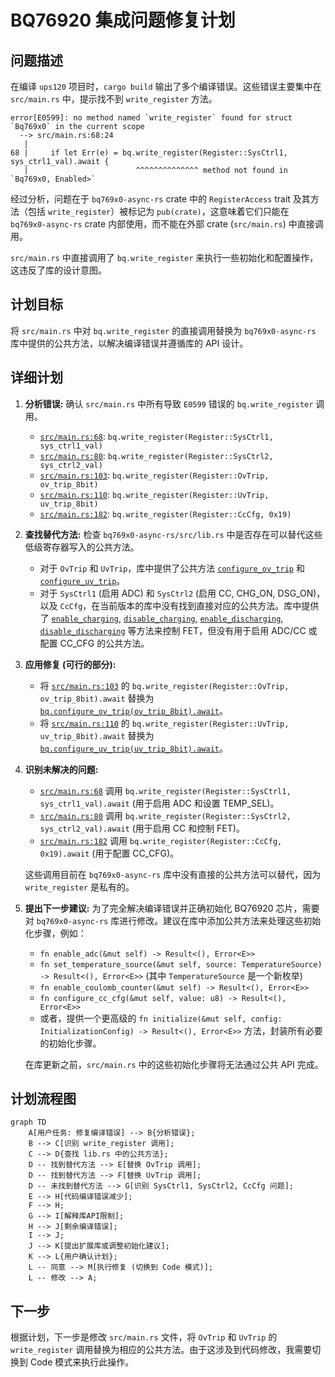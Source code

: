 # BQ76920 集成问题修复计划

## 问题描述

在编译 `ups120` 项目时，`cargo build` 输出了多个编译错误。这些错误主要集中在 `src/main.rs` 中，提示找不到 `write_register` 方法。

```
error[E0599]: no method named `write_register` found for struct `Bq769x0` in the current scope
  --> src/main.rs:68:24
   |
68 |     if let Err(e) = bq.write_register(Register::SysCtrl1, sys_ctrl1_val).await {
   |                        ^^^^^^^^^^^^^^ method not found in `Bq769x0, Enabled>`
```

经过分析，问题在于 `bq769x0-async-rs` crate 中的 `RegisterAccess` trait 及其方法（包括 `write_register`）被标记为 `pub(crate)`，这意味着它们只能在 `bq769x0-async-rs` crate 内部使用，而不能在外部 crate (`src/main.rs`) 中直接调用。

`src/main.rs` 中直接调用了 `bq.write_register` 来执行一些初始化和配置操作，这违反了库的设计意图。

## 计划目标

将 `src/main.rs` 中对 `bq.write_register` 的直接调用替换为 `bq769x0-async-rs` 库中提供的公共方法，以解决编译错误并遵循库的 API 设计。

## 详细计划

1.  **分析错误:** 确认 `src/main.rs` 中所有导致 `E0599` 错误的 `bq.write_register` 调用。
    *   [`src/main.rs:68`](src/main.rs:68): `bq.write_register(Register::SysCtrl1, sys_ctrl1_val)`
    *   [`src/main.rs:80`](src/main.rs:80): `bq.write_register(Register::SysCtrl2, sys_ctrl2_val)`
    *   [`src/main.rs:103`](src/main.rs:103): `bq.write_register(Register::OvTrip, ov_trip_8bit)`
    *   [`src/main.rs:110`](src/main.rs:110): `bq.write_register(Register::UvTrip, uv_trip_8bit)`
    *   [`src/main.rs:182`](src/main.rs:182): `bq.write_register(Register::CcCfg, 0x19)`

2.  **查找替代方法:** 检查 `bq769x0-async-rs/src/lib.rs` 中是否存在可以替代这些低级寄存器写入的公共方法。
    *   对于 `OvTrip` 和 `UvTrip`，库中提供了公共方法 [`configure_ov_trip`](bq76920/src/lib.rs:638) 和 [`configure_uv_trip`](bq76920/src/lib.rs:645)。
    *   对于 `SysCtrl1` (启用 ADC) 和 `SysCtrl2` (启用 CC, CHG_ON, DSG_ON)，以及 `CcCfg`，在当前版本的库中没有找到直接对应的公共方法。库中提供了 [`enable_charging`](bq76920/src/lib.rs:536), [`disable_charging`](bq76920/src/lib.rs:543), [`enable_discharging`](bq76920/src/lib.rs:550), [`disable_discharging`](bq76920/src/lib.rs:557) 等方法来控制 FET，但没有用于启用 ADC/CC 或配置 CC_CFG 的公共方法。

3.  **应用修复 (可行的部分):**
    *   将 [`src/main.rs:103`](src/main.rs:103) 的 `bq.write_register(Register::OvTrip, ov_trip_8bit).await` 替换为 [`bq.configure_ov_trip(ov_trip_8bit).await`](bq76920/src/lib.rs:638)。
    *   将 [`src/main.rs:110`](src/main.rs:110) 的 `bq.write_register(Register::UvTrip, uv_trip_8bit).await` 替换为 [`bq.configure_uv_trip(uv_trip_8bit).await`](bq76920/src/lib.rs:645)。

4.  **识别未解决的问题:**
    *   [`src/main.rs:68`](src/main.rs:68) 调用 `bq.write_register(Register::SysCtrl1, sys_ctrl1_val).await` (用于启用 ADC 和设置 TEMP_SEL)。
    *   [`src/main.rs:80`](src/main.rs:80) 调用 `bq.write_register(Register::SysCtrl2, sys_ctrl2_val).await` (用于启用 CC 和控制 FET)。
    *   [`src/main.rs:182`](src/main.rs:182) 调用 `bq.write_register(Register::CcCfg, 0x19).await` (用于配置 CC_CFG)。

    这些调用目前在 `bq769x0-async-rs` 库中没有直接的公共方法可以替代，因为 `write_register` 是私有的。

5.  **提出下一步建议:**
    为了完全解决编译错误并正确初始化 BQ76920 芯片，需要对 `bq769x0-async-rs` 库进行修改。建议在库中添加公共方法来处理这些初始化步骤，例如：
    *   `fn enable_adc(&mut self) -> Result<(), Error<E>>`
    *   `fn set_temperature_source(&mut self, source: TemperatureSource) -> Result<(), Error<E>>` (其中 `TemperatureSource` 是一个新枚举)
    *   `fn enable_coulomb_counter(&mut self) -> Result<(), Error<E>>`
    *   `fn configure_cc_cfg(&mut self, value: u8) -> Result<(), Error<E>>`
    *   或者，提供一个更高级的 `fn initialize(&mut self, config: InitializationConfig) -> Result<(), Error<E>>` 方法，封装所有必要的初始化步骤。

    在库更新之前，`src/main.rs` 中的这些初始化步骤将无法通过公共 API 完成。

## 计划流程图

```mermaid
graph TD
    A[用户任务: 修复编译错误] --> B{分析错误};
    B --> C[识别 write_register 调用];
    C --> D{查找 lib.rs 中的公共方法};
    D -- 找到替代方法 --> E[替换 OvTrip 调用];
    D -- 找到替代方法 --> F[替换 UvTrip 调用];
    D -- 未找到替代方法 --> G[识别 SysCtrl1, SysCtrl2, CcCfg 问题];
    E --> H[代码编译错误减少];
    F --> H;
    G --> I[解释库API限制];
    H --> J[剩余编译错误];
    I --> J;
    J --> K[提出扩展库或调整初始化建议];
    K --> L{用户确认计划};
    L -- 同意 --> M[执行修复 (切换到 Code 模式)];
    L -- 修改 --> A;
```

## 下一步

根据计划，下一步是修改 `src/main.rs` 文件，将 `OvTrip` 和 `UvTrip` 的 `write_register` 调用替换为相应的公共方法。由于这涉及到代码修改，我需要切换到 Code 模式来执行此操作。